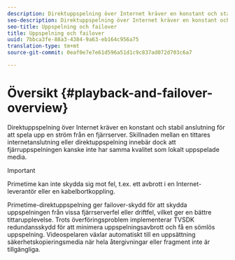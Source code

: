 ```yaml
---
description: Direktuppspelning över Internet kräver en konstant och stabil anslutning för att spela upp en ström från en fjärrserver. Skillnaden mellan en tittares internetanslutning eller direktuppspelning innebär dock att fjärruppspelningen kanske inte har samma kvalitet som lokalt uppspelade media.
seo-description: Direktuppspelning över Internet kräver en konstant och stabil anslutning för att spela upp en ström från en fjärrserver. Skillnaden mellan en tittares internetanslutning eller direktuppspelning innebär dock att fjärruppspelningen kanske inte har samma kvalitet som lokalt uppspelade media.
seo-title: Uppspelning och failover
title: Uppspelning och failover
uuid: 7bbca3fe-88a3-4384-9a63-eb164c956a75
translation-type: tm+mt
source-git-commit: 0eaf0e7e7e61d596a51d1c9c837ad072d703c6a7

---
```



# Översikt {#playback-and-failover-overview}

Direktuppspelning över Internet kräver en konstant och stabil anslutning för att spela upp en ström från en fjärrserver. Skillnaden mellan en tittares internetanslutning eller direktuppspelning innebär dock att fjärruppspelningen kanske inte har samma kvalitet som lokalt uppspelade media.

>[!IMPORTANT]
>
>Primetime kan inte skydda sig mot fel, t.ex. ett avbrott i en Internet-leverantör eller en kabelbortkoppling.

Primetime-direktuppspelning ger failover-skydd för att skydda uppspelningen från vissa fjärrserverfel eller driftfel, vilket ger en bättre tittarupplevelse. Trots överföringsproblem implementerar TVSDK redundansskydd för att minimera uppspelningsavbrott och få en sömlös uppspelning. Videospelaren växlar automatiskt till en uppsättning säkerhetskopieringsmedia när hela återgivningar eller fragment inte är tillgängliga.